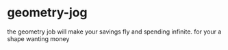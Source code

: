 # geometry-jog
the geometry job will make your savings fly and spending infinite. for your a shape wanting money
